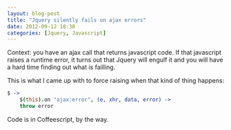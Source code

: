 ```yaml
---
layout: blog-post
title: "Jquery silently fails on ajax errors"
date: 2012-09-12 18:38
categories: [Jquery, Javascript]
---
```

Context: you have an ajax call that returns javascript code. If that javascript raises a runtime error, it turns out that Jquery will engulf it and you will have a hard time finding out what is failling.

This is what I came up with to force raising when that kind of thing happens:

``` coffeescript
$ ->
	$(this).on "ajax:error", (e, xhr, data, error) ->
    throw error
```

Code is in Coffeescript, by the way.
